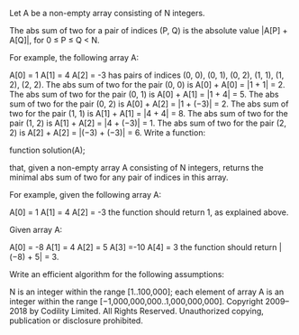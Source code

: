 Let A be a non-empty array consisting of N integers.

The abs sum of two for a pair of indices (P, Q) is the absolute value |A[P] + A[Q]|, for 0 ≤ P ≤ Q < N.

For example, the following array A:

  A[0] =  1
  A[1] =  4
  A[2] = -3
has pairs of indices (0, 0), (0, 1), (0, 2), (1, 1), (1, 2), (2, 2). 
The abs sum of two for the pair (0, 0) is A[0] + A[0] = |1 + 1| = 2. 
The abs sum of two for the pair (0, 1) is A[0] + A[1] = |1 + 4| = 5. 
The abs sum of two for the pair (0, 2) is A[0] + A[2] = |1 + (−3)| = 2. 
The abs sum of two for the pair (1, 1) is A[1] + A[1] = |4 + 4| = 8. 
The abs sum of two for the pair (1, 2) is A[1] + A[2] = |4 + (−3)| = 1. 
The abs sum of two for the pair (2, 2) is A[2] + A[2] = |(−3) + (−3)| = 6. 
Write a function:

function solution(A);

that, given a non-empty array A consisting of N integers, returns the minimal abs sum of two for any pair of indices in this array.

For example, given the following array A:

  A[0] =  1
  A[1] =  4
  A[2] = -3
the function should return 1, as explained above.

Given array A:

  A[0] = -8
  A[1] =  4
  A[2] =  5
  A[3] =-10
  A[4] =  3
the function should return |(−8) + 5| = 3.

Write an efficient algorithm for the following assumptions:

N is an integer within the range [1..100,000];
each element of array A is an integer within the range [−1,000,000,000..1,000,000,000].
Copyright 2009–2018 by Codility Limited. All Rights Reserved. Unauthorized copying, publication or disclosure prohibited.